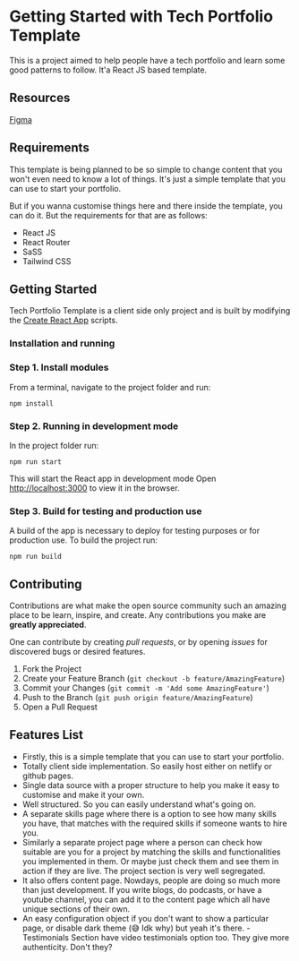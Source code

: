 # Getting Started with Tech Portfolio Template

This is a project aimed to help people have a tech portfolio and learn some good patterns to follow. It'a React JS based template.

## Resources

[Figma](https://www.figma.com/file/CCkq7OgRVv13tnRdwW55mS/portfolio?node-id=255%3A4)

## Requirements

This template is being planned to be so simple to change content that you won't even need to know a lot of things. It's just a simple template that you can use to start your portfolio.

But if you wanna customise things here and there inside the template, you can do it. But the requirements for that are as follows:

- React JS
- React Router
- SaSS
- Tailwind CSS

## Getting Started

Tech Portfolio Template is a client side only project and is built by modifying the [Create React App](https://create-react-app.dev) scripts.

### Installation and running

### Step 1. Install modules

From a terminal, navigate to the project folder and run:

```
npm install
```

### Step 2. Running in development mode

In the project folder run:

```
npm run start
```

This will start the React app in development mode
Open [http://localhost:3000](http://localhost:3000) to view it in the browser.

### Step 3. Build for testing and production use

A build of the app is necessary to deploy for testing purposes or for production use.
To build the project run:

```
npm run build
```

## Contributing

Contributions are what make the open source community such an amazing place to be learn, inspire, and create. Any contributions you make are **greatly appreciated**.

One can contribute by creating _pull requests_, or by opening _issues_ for discovered bugs or desired features.

1. Fork the Project
2. Create your Feature Branch (`git checkout -b feature/AmazingFeature`)
3. Commit your Changes (`git commit -m 'Add some AmazingFeature'`)
4. Push to the Branch (`git push origin feature/AmazingFeature`)
5. Open a Pull Request

## Features List

- Firstly, this is a simple template that you can use to start your portfolio.
- Totally client side implementation. So easily host either on netlify or github pages.
- Single data source with a proper structure to help you make it easy to customise and make it your own.
- Well structured. So you can easily understand what's going on.
- A separate skills page where there is a option to see how many skills you have, that matches with the required skills if someone wants to hire you.
- Similarly a separate project page where a person can check how suitable are you for a project by matching the skills and functionalities you implemented in them. Or maybe just check them and see them in action if they are live.
  The project section is very well segregated.
- It also offers content page. Nowdays, people are doing so much more than just development. If you write blogs, do podcasts, or have a youtube channel, you can add it to the content page which all have unique sections of their own.
- An easy configuration object if you don't want to show a particular page, or disable dark theme (😅 Idk why) but yeah it's there. - Testimonials Section have video testimonials option too. They give more authenticity. Don't they?
